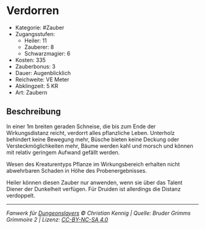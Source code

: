 # Verdorren

- Kategorie: #Zauber
- Zugangsstufen:
  - Heiler: 11
  - Zauberer: 8
  - Schwarzmagier: 6
- Kosten: 335
- Zauberbonus: 3
- Dauer: Augenblicklich
- Reichweite: VE Meter
- Abklingzeit: 5 KR
- Art: Zaubern

## Beschreibung

In einer 1m breiten geraden Schneise, die bis zum Ende der Wirkungsdistanz reicht, verdorrt alles pflanzliche Leben. Unterholz behindert keine Bewegung mehr, Büsche bieten keine Deckung oder Versteckmöglichkeiten mehr, Bäume werden kahl und morsch und können mit relativ geringem Aufwand gefällt werden.

Wesen des Kreaturentyps Pflanze im Wirkungsbereich erhalten nicht abwehrbaren Schaden in Höhe des Probenergebnisses.

Heiler können diesen Zauber nur anwenden, wenn sie über das Talent Diener der Dunkelheit verfügen. Für Druiden ist allerdings die Distanz verdoppelt.

---

_Fanwerk für [Dungeonslayers](https://www.dungeonslayers.net/) © Christian Kennig | Quelle: Bruder Grimms Grimmoire 2 | Lizenz: [CC-BY-NC-SA 4.0](https://creativecommons.org/licenses/by-nc-sa/4.0/deed.de)_
